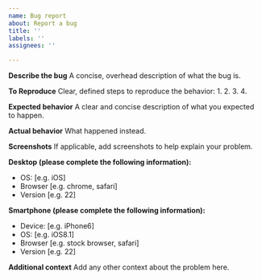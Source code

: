 ```yaml
---
name: Bug report
about: Report a bug
title: ''
labels: ''
assignees: ''

---
```


**Describe the bug**
A concise, overhead description of what the bug is.

**To Reproduce**
Clear, defined steps to reproduce the behavior:
1. 
2. 
3. 
4. 

**Expected behavior**
A clear and concise description of what you expected to happen.

**Actual behavior**
What happened instead.

**Screenshots**
If applicable, add screenshots to help explain your problem.

**Desktop (please complete the following information):**
 - OS: [e.g. iOS]
 - Browser [e.g. chrome, safari]
 - Version [e.g. 22]

**Smartphone (please complete the following information):**
 - Device: [e.g. iPhone6]
 - OS: [e.g. iOS8.1]
 - Browser [e.g. stock browser, safari]
 - Version [e.g. 22]

**Additional context**
Add any other context about the problem here.
